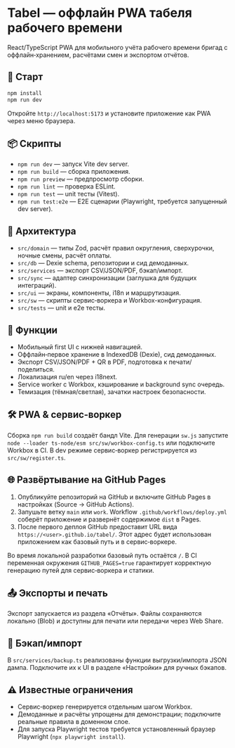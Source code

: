 # Tabel — оффлайн PWA табеля рабочего времени

React/TypeScript PWA для мобильного учёта рабочего времени бригад с оффлайн‑хранением, расчётами смен и экспортом отчётов.

## 🚀 Старт

```bash
npm install
npm run dev
```

Откройте `http://localhost:5173` и установите приложение как PWA через меню браузера.

## 📦 Скрипты

- `npm run dev` — запуск Vite dev server.
- `npm run build` — сборка приложения.
- `npm run preview` — предпросмотр сборки.
- `npm run lint` — проверка ESLint.
- `npm run test` — unit тесты (Vitest).
- `npm run test:e2e` — E2E сценарии (Playwright, требуется запущенный dev server).

## 🧱 Архитектура

- `src/domain` — типы Zod, расчёт правил округления, сверхурочки, ночные смены, расчёт оплаты.
- `src/db` — Dexie schema, репозитории и сид демоданных.
- `src/services` — экспорт CSV/JSON/PDF, бэкап/импорт.
- `src/sync` — адаптер синхронизации (заглушка для будущих интеграций).
- `src/ui` — экраны, компоненты, i18n и маршрутизация.
- `src/sw` — скрипты сервис‑воркера и Workbox-конфигурация.
- `src/tests` — unit и e2e тесты.

## 📱 Функции

- Мобильный first UI с нижней навигацией.
- Оффлайн‑первое хранение в IndexedDB (Dexie), сид демоданных.
- Экспорт CSV/JSON/PDF + QR в PDF, подготовка к печати/поделиться.
- Локализация ru/en через i18next.
- Service worker с Workbox, кэширование и background sync очередь.
- Темизация (тёмная/светлая), зачатки настроек безопасности.

## 🛠️ PWA & сервис‑воркер

Сборка `npm run build` создаёт бандл Vite. Для генерации `sw.js` запустите `node --loader ts-node/esm src/sw/workbox-config.ts` или подключите Workbox в CI. В dev режиме сервис‑воркер регистрируется из `src/sw/register.ts`.

## 🌐 Развёртывание на GitHub Pages

1. Опубликуйте репозиторий на GitHub и включите GitHub Pages в настройках (Source → GitHub Actions).
2. Запушьте ветку `main` или `work`. Workflow `.github/workflows/deploy.yml` соберёт приложение и развернёт содержимое `dist` в Pages.
3. После первого деплоя GitHub предоставит URL вида `https://<user>.github.io/tabel/`. Этот адрес будет использован приложением как базовый путь и в сервис‑воркере.

Во время локальной разработки базовый путь остаётся `/`. В CI переменная окружения `GITHUB_PAGES=true` гарантирует корректную генерацию путей для сервис‑воркера и статики.

## 📤 Экспорты и печать

Экспорт запускается из раздела «Отчёты». Файлы сохраняются локально (Blob) и доступны для печати или передачи через Web Share.

## 🔐 Бэкап/импорт

В `src/services/backup.ts` реализованы функции выгрузки/импорта JSON дампа. Подключите их к UI в разделе «Настройки» для ручных бэкапов.

## ⚠️ Известные ограничения

- Сервис‑воркер генерируется отдельным шагом Workbox.
- Демоданные и расчёты упрощены для демонстрации; подключите реальные правила в доменном слое.
- Для запуска Playwright тестов требуется установленный браузер Playwright (`npx playwright install`).
